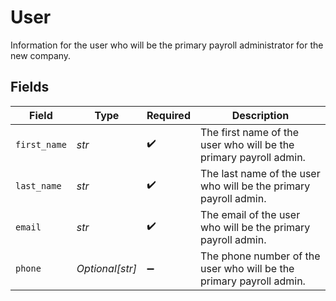 # User

Information for the user who will be the primary payroll administrator for the new company.


## Fields

| Field                                                               | Type                                                                | Required                                                            | Description                                                         |
| ------------------------------------------------------------------- | ------------------------------------------------------------------- | ------------------------------------------------------------------- | ------------------------------------------------------------------- |
| `first_name`                                                        | *str*                                                               | :heavy_check_mark:                                                  | The first name of the user who will be the primary payroll admin.   |
| `last_name`                                                         | *str*                                                               | :heavy_check_mark:                                                  | The last name of the user who will be the primary payroll admin.    |
| `email`                                                             | *str*                                                               | :heavy_check_mark:                                                  | The email of the user who will be the primary payroll admin.        |
| `phone`                                                             | *Optional[str]*                                                     | :heavy_minus_sign:                                                  | The phone number of the user who will be the primary payroll admin. |